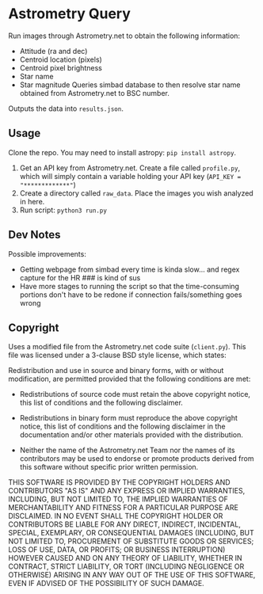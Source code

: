 # Astrometry Query

Run images through Astrometry.net to obtain the following information:
- Attitude (ra and dec)
- Centroid location (pixels)
- Centroid pixel brightness
- Star name
- Star magnitude
Queries simbad database to then resolve star name obtained from Astrometry.net to BSC number.

Outputs the data into `results.json`.

## Usage 
Clone the repo. You may need to install astropy: ``pip install astropy``.

1. Get an API key from Astrometry.net. Create a file called `profile.py`, which will simply contain a variable holding your API key (`API_KEY = "*************"`)
2. Create a directory called `raw_data`. Place the images you wish analyzed in here.
3. Run script: `python3 run.py`

## Dev Notes
Possible improvements:
- Getting webpage from simbad every time is kinda slow... and regex capture for the HR \#\#\# is kind of sus
- Have more stages to running the script so that the time-consuming portions don't have to be redone if connection fails/something goes wrong

## Copyright

Uses a modified file from the Astrometry.net code suite (`client.py`). This file was licensed under a 3-clause BSD style license, which states:

Redistribution and use in source and binary forms, with or without
modification, are permitted provided that the following conditions are
met:

* Redistributions of source code must retain the above copyright
  notice, this list of conditions and the following disclaimer.

* Redistributions in binary form must reproduce the above copyright
  notice, this list of conditions and the following disclaimer in the
  documentation and/or other materials provided with the distribution.

* Neither the name of the Astrometry.net Team nor the names of its
  contributors may be used to endorse or promote products derived from
  this software without specific prior written permission.

THIS SOFTWARE IS PROVIDED BY THE COPYRIGHT HOLDERS AND CONTRIBUTORS
"AS IS" AND ANY EXPRESS OR IMPLIED WARRANTIES, INCLUDING, BUT NOT
LIMITED TO, THE IMPLIED WARRANTIES OF MERCHANTABILITY AND FITNESS FOR
A PARTICULAR PURPOSE ARE DISCLAIMED. IN NO EVENT SHALL THE COPYRIGHT
HOLDER OR CONTRIBUTORS BE LIABLE FOR ANY DIRECT, INDIRECT, INCIDENTAL,
SPECIAL, EXEMPLARY, OR CONSEQUENTIAL DAMAGES (INCLUDING, BUT NOT
LIMITED TO, PROCUREMENT OF SUBSTITUTE GOODS OR SERVICES; LOSS OF USE,
DATA, OR PROFITS; OR BUSINESS INTERRUPTION) HOWEVER CAUSED AND ON ANY
THEORY OF LIABILITY, WHETHER IN CONTRACT, STRICT LIABILITY, OR TORT
(INCLUDING NEGLIGENCE OR OTHERWISE) ARISING IN ANY WAY OUT OF THE USE
OF THIS SOFTWARE, EVEN IF ADVISED OF THE POSSIBILITY OF SUCH DAMAGE.
